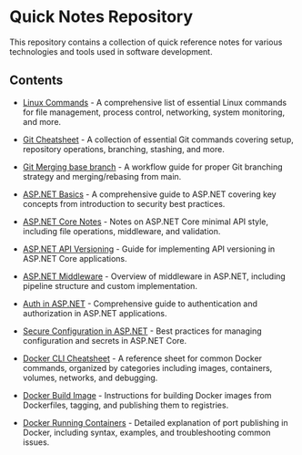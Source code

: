# Quick Notes Repository

This repository contains a collection of quick reference notes for various technologies and tools used in software development.

## Contents

- [Linux Commands](Linux%20Commands.md) - A comprehensive list of essential Linux commands for file management, process control, networking, system monitoring, and more.
  
- [Git Cheatsheet](Git%20Cheatsheet.md) - A collection of essential Git commands covering setup, repository operations, branching, stashing, and more.

- [Git Merging base branch](Git%20Merging%20base%20branch.md) - A workflow guide for proper Git branching strategy and merging/rebasing from main.

- [ASP.NET Basics](ASP.NET%20Basics.md) - A comprehensive guide to ASP.NET covering key concepts from introduction to security best practices.

- [ASP.NET Core Notes](ASP.NET%20Core%20Notes.md) - Notes on ASP.NET Core minimal API style, including file operations, middleware, and validation.

- [ASP.NET API Versioning](ASP%20NET%20API%20Versioning.md) - Guide for implementing API versioning in ASP.NET Core applications.

- [ASP.NET Middleware](ASP%20NET%20Middleware.md) - Overview of middleware in ASP.NET, including pipeline structure and custom implementation.

- [Auth in ASP.NET](Auth%20in%20ASP%20NET.md) - Comprehensive guide to authentication and authorization in ASP.NET applications.

- [Secure Configuration in ASP.NET](Secure%20Configuration%20in%20ASP%20NET.md) - Best practices for managing configuration and secrets in ASP.NET Core.

- [Docker CLI Cheatsheet](Docker%20CLI%20Cheatsheet.md) - A reference sheet for common Docker commands, organized by categories including images, containers, volumes, networks, and debugging.

- [Docker Build Image](Docker%20Build%20Image.md) - Instructions for building Docker images from Dockerfiles, tagging, and publishing them to registries.

- [Docker Running Containers](Docker%20Running%20Containers.md) - Detailed explanation of port publishing in Docker, including syntax, examples, and troubleshooting common issues.
